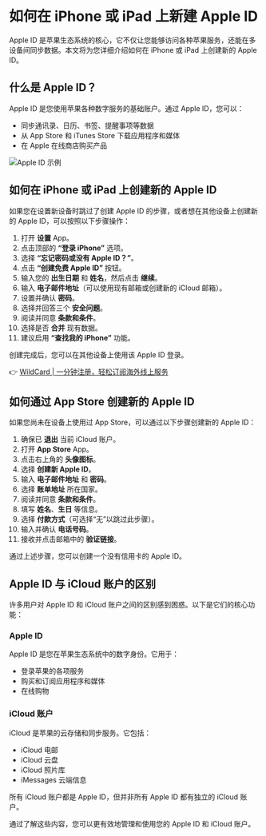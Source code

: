 # 如何在 iPhone 或 iPad 上新建 Apple ID

Apple ID 是苹果生态系统的核心，它不仅让您能够访问各种苹果服务，还能在多设备间同步数据。本文将为您详细介绍如何在 iPhone 或 iPad 上创建新的 Apple ID。

## 什么是 Apple ID？

Apple ID 是您使用苹果各种数字服务的基础账户。通过 Apple ID，您可以：

- 同步通讯录、日历、书签、提醒事项等数据
- 从 App Store 和 iTunes Store 下载应用程序和媒体
- 在 Apple 在线商店购买产品

![Apple ID 示例](https://bbtdd.com/img/695942148621810.webp)

## 如何在 iPhone 或 iPad 上创建新的 Apple ID

如果您在设置新设备时跳过了创建 Apple ID 的步骤，或者想在其他设备上创建新的 Apple ID，可以按照以下步骤操作：

1. 打开 **设置** App。
2. 点击顶部的 **“登录 iPhone”** 选项。
3. 选择 **“忘记密码或没有 Apple ID？”**。
4. 点击 **“创建免费 Apple ID”** 按钮。
5. 输入您的 **出生日期** 和 **姓名**，然后点击 **继续**。
6. 输入 **电子邮件地址**（可以使用现有邮箱或创建新的 iCloud 邮箱）。
7. 设置并确认 **密码**。
8. 选择并回答三个 **安全问题**。
9. 阅读并同意 **条款和条件**。
10. 选择是否 **合并** 现有数据。
11. 建议启用 **“查找我的 iPhone”** 功能。

创建完成后，您可以在其他设备上使用该 Apple ID 登录。

👉 [WildCard | 一分钟注册，轻松订阅海外线上服务](https://bbtdd.com/WildCard)

## 如何通过 App Store 创建新的 Apple ID

如果您尚未在设备上使用过 App Store，可以通过以下步骤创建新的 Apple ID：

1. 确保已 **退出** 当前 iCloud 账户。
2. 打开 **App Store** App。
3. 点击右上角的 **头像图标**。
4. 选择 **创建新 Apple ID**。
5. 输入 **电子邮件地址** 和 **密码**。
6. 选择 **账单地址** 所在国家。
7. 阅读并同意 **条款和条件**。
8. 填写 **姓名**、**生日** 等信息。
9. 选择 **付款方式**（可选择“无”以跳过此步骤）。
10. 输入并确认 **电话号码**。
11. 接收并点击邮箱中的 **验证链接**。

通过上述步骤，您可以创建一个没有信用卡的 Apple ID。

## Apple ID 与 iCloud 账户的区别

许多用户对 Apple ID 和 iCloud 账户之间的区别感到困惑。以下是它们的核心功能：

### Apple ID

Apple ID 是您在苹果生态系统中的数字身份。它用于：

- 登录苹果的各项服务
- 购买和订阅应用程序和媒体
- 在线购物

### iCloud 账户

iCloud 是苹果的云存储和同步服务。它包括：

- iCloud 电邮
- iCloud 云盘
- iCloud 照片库
- iMessages 云端信息

所有 iCloud 账户都是 Apple ID，但并非所有 Apple ID 都有独立的 iCloud 账户。

通过了解这些内容，您可以更有效地管理和使用您的 Apple ID 和 iCloud 账户。